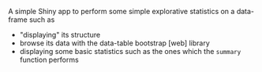 A simple Shiny app to perform some simple explorative statistics on a data-frame such as 
 - "displaying" its structure
 - browse its data with the data-table bootstrap [web] library
 - displaying some basic statistics such as the ones which the `summary` function performs

